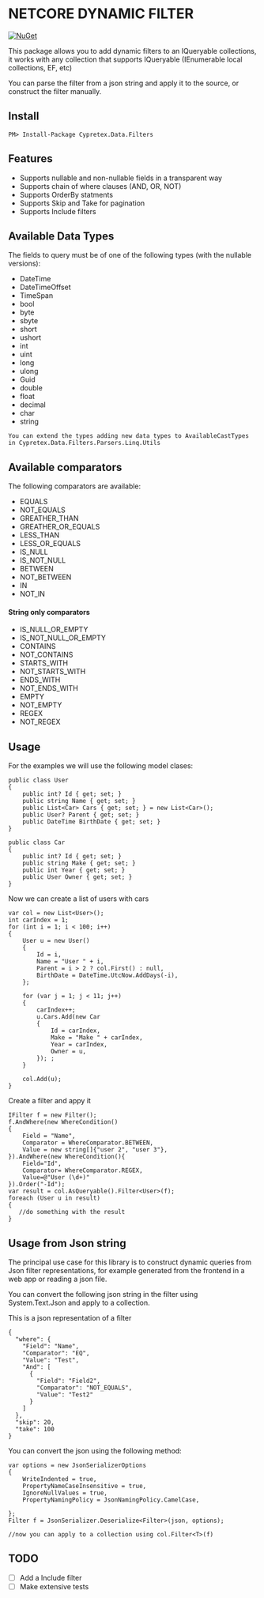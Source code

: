 # NETCORE DYNAMIC FILTER

[![NuGet](https://img.shields.io/nuget/v/Cypretex.Data.Filters?maxAge=259200&style=flat)](https://www.nuget.org/packages/Cypretex.Data.Filters/)

This package allows you to add dynamic filters to an IQueryable collections, it works with any collection that supports IQueryable (IEnumerable local collections, EF, etc)

You can parse the filter from a json string and apply it to the source, or construct the filter manually.

## Install

```
PM> Install-Package Cypretex.Data.Filters
```

## Features

- Supports nullable and non-nullable fields in a transparent way
- Supports chain of where clauses (AND, OR, NOT)
- Supports OrderBy statments
- Supports Skip and Take for pagination
- Supports Include filters

## Available Data Types

The fields to query must be of one of the following types (with the nullable versions):
 * DateTime
 * DateTimeOffset
 * TimeSpan
 * bool
 * byte
 * sbyte
 * short
 * ushort
 * int
 * uint
 * long
 * ulong
 * Guid
 * double
 * float
 * decimal
 * char
 * string


~~~ 
You can extend the types adding new data types to AvailableCastTypes in Cypretex.Data.Filters.Parsers.Linq.Utils
~~~

## Available comparators

The following comparators are available:

* EQUALS
* NOT_EQUALS
* GREATHER_THAN
* GREATHER_OR_EQUALS
* LESS_THAN
* LESS_OR_EQUALS
* IS_NULL
* IS_NOT_NULL
* BETWEEN
* NOT_BETWEEN
* IN
* NOT_IN

#### String only comparators
* IS_NULL_OR_EMPTY
* IS_NOT_NULL_OR_EMPTY
* CONTAINS
* NOT_CONTAINS
* STARTS_WITH
* NOT_STARTS_WITH
* ENDS_WITH
* NOT_ENDS_WITH
* EMPTY
* NOT_EMPTY
* REGEX
* NOT_REGEX

## Usage

For the examples we will use the following model clases:
```
public class User
{
    public int? Id { get; set; }
    public string Name { get; set; }
    public List<Car> Cars { get; set; } = new List<Car>();
    public User? Parent { get; set; }
    public DateTime BirthDate { get; set; }
}

public class Car
{
    public int? Id { get; set; }
    public string Make { get; set; }
    public int Year { get; set; }
    public User Owner { get; set; }
}
```

Now we can create a list of users with cars
```
var col = new List<User>();
int carIndex = 1;
for (int i = 1; i < 100; i++)
{
    User u = new User()
    {
        Id = i,
        Name = "User " + i,
        Parent = i > 2 ? col.First() : null,
        BirthDate = DateTime.UtcNow.AddDays(-i),
    };

    for (var j = 1; j < 11; j++)
    {
        carIndex++;
        u.Cars.Add(new Car
        {
            Id = carIndex,
            Make = "Make " + carIndex,
            Year = carIndex,
            Owner = u,
        }); ;
    }

    col.Add(u);
}
```

Create a filter and appy it

```
IFilter f = new Filter();
f.AndWhere(new WhereCondition()
{
    Field = "Name",
    Comparator = WhereComparator.BETWEEN,
    Value = new string[]{"user 2", "user 3"},
}).AndWhere(new WhereCondition(){
    Field="Id",
    Comparator= WhereComparator.REGEX,
    Value=@"User (\d+)"
}).Order("-Id");
var result = col.AsQueryable().Filter<User>(f);
foreach (User u in result)
{
   //do something with the result
}
```

## Usage from Json string

The principal use case for this library is to construct dynamic queries from Json filter representations, for example generated from the frontend in a web app or reading a json file.

You can convert the following json string in the filter using System.Text.Json and apply to a collection.

This is a json representation of a filter
```
{
  "where": {
    "Field": "Name",
    "Comparator": "EQ",
    "Value": "Test",
    "And": [
      {
        "Field": "Field2",
        "Comparator": "NOT_EQUALS",
        "Value": "Test2"
      }
    ]
  },
  "skip": 20,
  "take": 100
}
```

You can convert the json using the following method:

```
var options = new JsonSerializerOptions
{
    WriteIndented = true,
    PropertyNameCaseInsensitive = true,
    IgnoreNullValues = true,
    PropertyNamingPolicy = JsonNamingPolicy.CamelCase,

};
Filter f = JsonSerializer.Deserialize<Filter>(json, options);

//now you can apply to a collection using col.Filter<T>(f)
```

## TODO
- [ ] Add a Include filter
- [ ] Make extensive tests